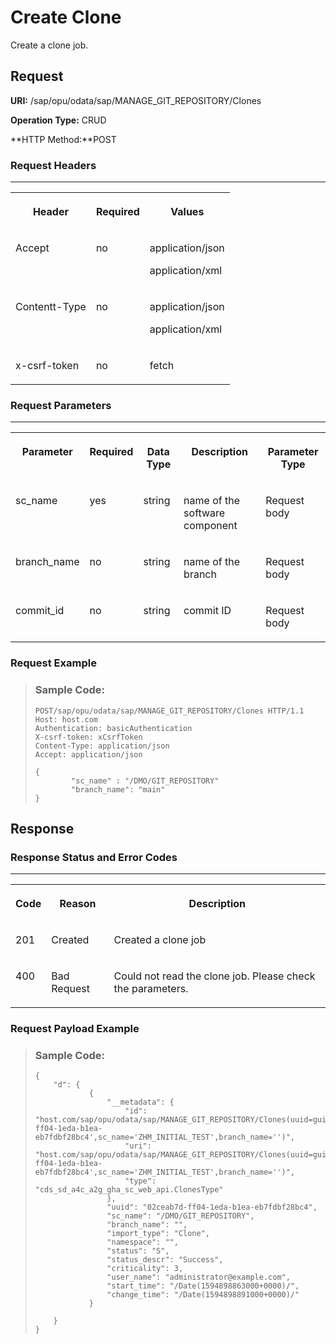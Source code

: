 <!-- loio214a3f1fd2b34bed9f9a627ffeaa98c3 -->

# Create Clone

Create a clone job.



<a name="loio214a3f1fd2b34bed9f9a627ffeaa98c3__section_u2x_zs4_bpb"/>

## Request

**URI:** /sap/opu/odata/sap/MANAGE\_GIT\_REPOSITORY/Clones

**Operation Type:** CRUD

**HTTP Method:**POST



### Request Headers

****


<table>
<tr>
<th valign="top">

Header



</th>
<th valign="top">

Required



</th>
<th valign="top">

Values



</th>
</tr>
<tr>
<td valign="top">

Accept



</td>
<td valign="top">

no



</td>
<td valign="top">

application/json

application/xml



</td>
</tr>
<tr>
<td valign="top">

Contentt-Type



</td>
<td valign="top">

no



</td>
<td valign="top">

application/json

application/xml



</td>
</tr>
<tr>
<td valign="top">

x-csrf-token



</td>
<td valign="top">

no



</td>
<td valign="top">

fetch



</td>
</tr>
</table>



### Request Parameters

****


<table>
<tr>
<th valign="top">

Parameter



</th>
<th valign="top">

Required



</th>
<th valign="top">

Data Type



</th>
<th valign="top">

Description



</th>
<th valign="top">

Parameter Type



</th>
</tr>
<tr>
<td valign="top">

sc\_name



</td>
<td valign="top">

yes



</td>
<td valign="top">

string



</td>
<td valign="top">

name of the software component



</td>
<td valign="top">

Request body



</td>
</tr>
<tr>
<td valign="top">

branch\_name



</td>
<td valign="top">

no



</td>
<td valign="top">

string



</td>
<td valign="top">

name of the branch



</td>
<td valign="top">

Request body



</td>
</tr>
<tr>
<td valign="top">

commit\_id



</td>
<td valign="top">

no



</td>
<td valign="top">

string



</td>
<td valign="top">

commit ID



</td>
<td valign="top">

Request body



</td>
</tr>
</table>



### Request Example

> ### Sample Code:  
> ```
> POST/sap/opu/odata/sap/MANAGE_GIT_REPOSITORY/Clones HTTP/1.1
> Host: host.com
> Authentication: basicAuthentication
> X-csrf-token: xCsrfToken
> Content-Type: application/json
> Accept: application/json
>  
> {
>         "sc_name" : "/DMO/GIT_REPOSITORY"
>         "branch_name": "main"
> }
> 
> ```



<a name="loio214a3f1fd2b34bed9f9a627ffeaa98c3__section_tbd_zq4_bpb"/>

## Response



### Response Status and Error Codes

****


<table>
<tr>
<th valign="top">

Code



</th>
<th valign="top">

Reason



</th>
<th valign="top">

Description



</th>
</tr>
<tr>
<td valign="top">

201



</td>
<td valign="top">

Created



</td>
<td valign="top">

Created a clone job



</td>
</tr>
<tr>
<td valign="top">

400



</td>
<td valign="top">

Bad Request



</td>
<td valign="top">

Could not read the clone job. Please check the parameters.



</td>
</tr>
</table>



### Request Payload Example

> ### Sample Code:  
> ```
> {
>     "d": {
>             {
>                 "__metadata": {
>                     "id": "host.com/sap/opu/odata/sap/MANAGE_GIT_REPOSITORY/Clones(uuid=guid'02ceab7d-ff04-1eda-b1ea-eb7fdbf28bc4',sc_name='ZHM_INITIAL_TEST',branch_name='')",
>                     "uri": "host.com/sap/opu/odata/sap/MANAGE_GIT_REPOSITORY/Clones(uuid=guid'02ceab7d-ff04-1eda-b1ea-eb7fdbf28bc4',sc_name='ZHM_INITIAL_TEST',branch_name='')",
>                     "type": "cds_sd_a4c_a2g_gha_sc_web_api.ClonesType"
>                 },
>                 "uuid": "02ceab7d-ff04-1eda-b1ea-eb7fdbf28bc4",
>                 "sc_name": "/DMO/GIT_REPOSITORY",
>                 "branch_name": "",
>                 "import_type": "Clone",
>                 "namespace": "",
>                 "status": "S",
>                 "status_descr": "Success",
>                 "criticality": 3,
>                 "user_name": "administrator@example.com",
>                 "start_time": "/Date(1594898863000+0000)/",
>                 "change_time": "/Date(1594898891000+0000)/"
>             }
>        
>     }
> }
> 
> ```

